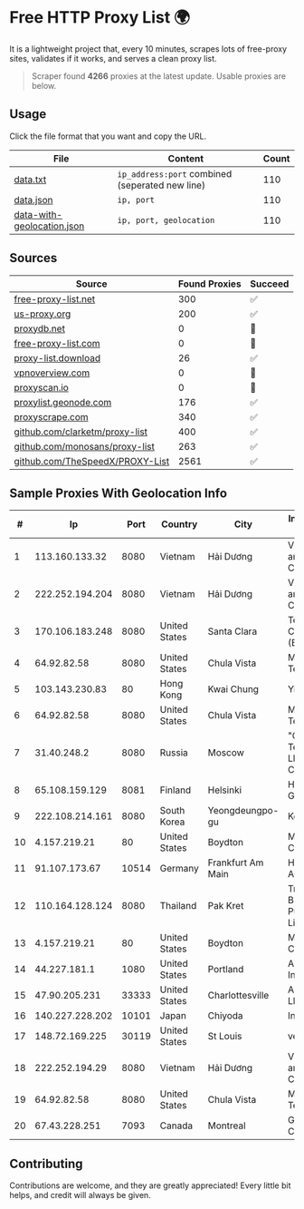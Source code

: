 
# Free HTTP Proxy List 🌍

It is a lightweight project that, every 10 minutes, scrapes lots of free-proxy sites, validates if it works, and serves a clean proxy list.


> Scraper found **4266** proxies at the latest update. Usable proxies are below.

## Usage

Click the file format that you want and copy the URL.


|File|Content|Count|
|----|-------|-----|
|[data.txt](https://raw.githubusercontent.com/themiralay/Proxy-List-World/master/data.txt)|`ip_address:port` combined (seperated new line)|110|
|[data.json](https://raw.githubusercontent.com/themiralay/Proxy-List-World/master/data.json)|`ip, port`|110|
|[data-with-geolocation.json](https://raw.githubusercontent.com/themiralay/Proxy-List-World/master/data-with-geolocation.json)|`ip, port, geolocation`|110|

## Sources

|Source|Found Proxies|Succeed|
|------|-------------|-------|
|[free-proxy-list.net](https://free-proxy-list.net)|300|✅|
|[us-proxy.org](https://www.us-proxy.org)|200|✅|
|[proxydb.net](http://proxydb.net)|0|🚫|
|[free-proxy-list.com](https://free-proxy-list.com/?page=&port=&type%5B%5D=http&type%5B%5D=https&up_time=0&search=Search)|0|🚫|
|[proxy-list.download](https://www.proxy-list.download/HTTP)|26|✅|
|[vpnoverview.com](https://vpnoverview.com/privacy/anonymous-browsing/free-proxy-servers)|0|🚫|
|[proxyscan.io](https://www.proxyscan.io)|0|🚫|
|[proxylist.geonode.com](https://proxylist.geonode.com/api/proxy-list?limit=300&page=1&sort_by=lastChecked&sort_type=desc&protocols=http,https)|176|✅|
|[proxyscrape.com](https://api.proxyscrape.com/v2/?request=displayproxies&protocol=http&timeout=10000&country=all&ssl=all&anonymity=all)|340|✅|
|[github.com/clarketm/proxy-list](https://raw.githubusercontent.com/clarketm/proxy-list/master/proxy-list-raw.txt)|400|✅|
|[github.com/monosans/proxy-list](https://raw.githubusercontent.com/monosans/proxy-list/main/proxies/http.txt)|263|✅|
|[github.com/TheSpeedX/PROXY-List](https://raw.githubusercontent.com/TheSpeedX/PROXY-List/master/http.txt)|2561|✅|


## Sample Proxies With Geolocation Info

|#|Ip|Port|Country|City|Internet Service Provider|
|-|--|----|-------|----|-------------------------|
|1|113.160.133.32|8080|Vietnam|Hải Dương|VietNam Post and Telecom Corporation|
|2|222.252.194.204|8080|Vietnam|Hải Dương|VietNam Post and Telecom Corporation|
|3|170.106.183.248|8080|United States|Santa Clara|Tencent Cloud Computing (Beijing) Co|
|4|64.92.82.58|8080|United States|Chula Vista|Momentum Telecom, Inc.|
|5|103.143.230.83|80|Hong Kong|Kwai Chung|Yisu Cloud LTD|
|6|64.92.82.58|8080|United States|Chula Vista|Momentum Telecom, Inc.|
|7|31.40.248.2|8080|Russia|Moscow|"Cloud Technologies" LLC trading as Cloud.ru|
|8|65.108.159.129|8081|Finland|Helsinki|Hetzner Online GmbH|
|9|222.108.214.161|8080|South Korea|Yeongdeungpo-gu|Korea Telecom|
|10|4.157.219.21|80|United States|Boydton|Microsoft Corporation|
|11|91.107.173.67|10514|Germany|Frankfurt Am Main|Hetzner Online AG|
|12|110.164.128.124|8080|Thailand|Pak Kret|Triple T Broadband Public Company Limited|
|13|4.157.219.21|80|United States|Boydton|Microsoft Corporation|
|14|44.227.181.1|1080|United States|Portland|Amazon.com, Inc.|
|15|47.90.205.231|33333|United States|Charlottesville|Alibaba.com LLC|
|16|140.227.228.202|10101|Japan|Chiyoda|InfoSphere|
|17|148.72.169.225|30119|United States|St Louis|velia.net|
|18|222.252.194.29|8080|Vietnam|Hải Dương|VietNam Post and Telecom Corporation|
|19|64.92.82.58|8080|United States|Chula Vista|Momentum Telecom, Inc.|
|20|67.43.228.251|7093|Canada|Montreal|GloboTech Communications|



## Contributing

Contributions are welcome, and they are greatly appreciated! Every
little bit helps, and credit will always be given.

